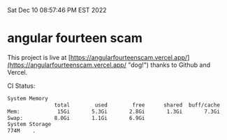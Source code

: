 Sat Dec 10 08:57:46 PM EST 2022

# angular fourteen scam


This project is live at [https://angularfourteenscam.vercel.app/](https://angularfourteenscam.vercel.app/ "dog!") thanks to Github and Vercel.

CI Status: 

```bash
System Memory
               total        used        free      shared  buff/cache   available
Mem:            15Gi       5.3Gi       2.8Gi       1.3Gi       7.3Gi       8.4Gi
Swap:          8.0Gi       1.1Gi       6.9Gi
System Storage
774M	.
```

